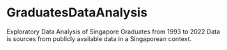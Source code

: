 # GraduatesDataAnalysis

Exploratory Data Analysis of Singapore Graduates from 1993 to 2022
Data is sources from publicly available data in a Singaporean context.
